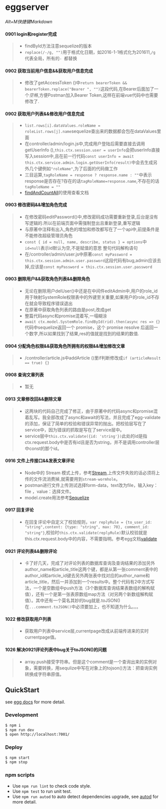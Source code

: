 # eggserver
*Alt+M快捷键Markdown*
#### 0901 login和register完成
>- findById方法注意sequelize的版本
>- ```replace(/-/g, "")```用于格式化日期，如2016-1-1格式化为201611,```/g ```代表全局，所有的```- ```都替换
#### 0902 获取当前用户信息&&获取用户信息完成
>- 修改了getAccessToken ()中```return bearerToken && bearerToken.replace("Bearer ", "")```这段代码,在Bearer后面加了一个*空格*,方便Postman加入Bearer Token,这样在前端vue代码中也需要修改了.
#### 0902 获取用户列表&&修改用户信息完成
>- ```list.rows[i].dataValues.roleName = roleList.rows[j].name```sequelize查出来的数据都会包在dataValues里面
>- 在controller/admin/login.js中,完成用户登陆后需要直接去调用getUserInfo (),```this.ctx.session.user = userInfo```会把userInfo直接写入session中,且在前一行代码```const userInfo = await this.ctx.service.admin.login.getUserInfo(result)```中会去生成另外几个键例如```"roleName"```,为了后面的代码做工作
>- 三目运算,```tagRoleName = response ? response.name : ""```中表示response是否存在?存在的话```tagRoleName=response.name```,不存在的话```tagRoleName = ""```
>- [findAndCountAll](https://sequelize.org/master/class/lib/model.js~Model.html#static-method-findAndCountAll)的使用查看文档
#### 0903 修改密码&&增加角色完成
>- 在修改密码editPassword()中,修改密码成功需要重新登录,后台是没有写逻辑的.所以在前端页面中需强制登出且重新登录,重写逻辑
>- 与原著中注释有出入,角色的增加和修改都写在了一个api中,前提条件是不能修改超级管理员角色
>- ```const { id = null, name, describe, status } = options```中```id=null```表示id默认为空,不是赋值的意思   整句代码解构语句
>- 在/controller/admin/user.js中原著```const myPassword = this.ctx.session.admin.user.password```这段代码有bug,admin应该去掉,应该是```const myPassword = this.ctx.session.user.password```
#### 0903 删除用户&&获取角色列表&&删除角色
>- 无论在删除用户delUser()中还是在中间件editAdmin中,用户的role_id用于映射SystemRole权限表中的外键至关重要,如果用户的role_id不存在就会导致程序错误退出
>- 在原著中获取角色列表的路由是post,改成get
>- 整篇代码async和promise混着写,一塌糊涂
>- ```await ctx.model.SystemRole.findById(rid).then(async res => {}```代码中sequelize返回一个 promise，这个 promise resolve 后返回一个数字,所以如果找到了结果,res的值就是找到的结果的数值.
#### 0904 分配角色权限&&获取角色所拥有的权限&&增加修改文章
>- /controller/article.js中addArticle ()里if判断修改成```if (articleResult == true) {}```
#### 0908 查询文章列表
>- 暂无
#### 0913 文章修改回&&删除文章
>- 这两块的代码自己完成了修正，由于原著中的代码async和promise混着乱写。我全部改成了async和await的写法，并且完成了egg-validate的添加，保证了简单的校验和错误异常的抛出。把校验层写在了service中，因为错误的抓取是写在了service层中。
>- service层中```this.ctx.validate({id: 'string'})```此处的id是指ctx.request.body中是否有id且是否为string，并不是调用controller层中const的那个id。
#### 0916 文件上传接口&&发表文章评论
>- Node中的 Stream 模式上传，参考[Stream](https://eggjs.org/zh-cn/basics/controller.html#stream-%E6%A8%A1%E5%BC%8F),上传文件失败的话必须将上传的文件流消费掉,就需要用到```stream-wormhole```。
>- postman进行文件上传测试选择form-data，text改为file，输入key：file  ，value：选择文件。
>- model.create用法参考[Sequelize](https://sequelize.org/master/class/lib/model.js~Model.html#static-method-create)
#### 0917 回复评论
>- 在回复评论中自定义了校验规则，```var replyRule = {to_user_id: "string",content: {type: "string", max: 70}, comment_id: "string"}```,校验时```this.ctx.validate(replyRule)```默认校验就是this.ctx.request.body中的内容，不需要指明。参考egg文档[validate](https://eggjs.org/zh-cn/tutorials/restful.html#controller-%E5%BC%80%E5%8F%91)
#### 0921 评论列表&&删除评论
>- 卡了好几天，完成了对评论列表的数据库查询及查询结果的添加另外author_name和article_title这两个键，都是从第一张comment表中的author_id和article_id键去另外两张表中找对应的author_name和article_title，然后一并添加到一个results中。整个代码有2中方式写法，一个是空数组中push方法（3个数据库查询结果表数组的解构赋值），还有一个是第一张表原数组map方法（对另两个新数组解构赋值）。其中还有一个莫名其妙的bug就是.toJSON()在```...comment.toJSON()```中必须要加上，也不知道为什么。。。
#### 1022 修改获取用户列表
>- 获取用户列表中service层,currentpage改成从前端传进来的实时currentpage值。
#### 1026 解决0921评论列表中bug关于toJSON()的问题
>- array.push接受字符串。但是这个comment是一个查询出来的实例对象，需要转换，用sequlize中写在对象上的tojson()方法：把查询实例转换成字符串原值。







## QuickStart

<!-- add docs here for user -->

see [egg docs][egg] for more detail.

### Development

```bash
$ npm i
$ npm run dev
$ open http://localhost:7001/
```

### Deploy

```bash
$ npm start
$ npm stop
```

### npm scripts

- Use `npm run lint` to check code style.
- Use `npm test` to run unit test.
- Use `npm run autod` to auto detect dependencies upgrade, see [autod](https://www.npmjs.com/package/autod) for more detail.


[egg]: https://eggjs.org